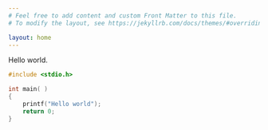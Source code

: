 ```yaml
---
# Feel free to add content and custom Front Matter to this file.
# To modify the layout, see https://jekyllrb.com/docs/themes/#overriding-theme-defaults

layout: home
---
```


Hello world.

```cpp
#include <stdio.h>

int main( )
{
    printf("Hello world");
    return 0;
}
```
